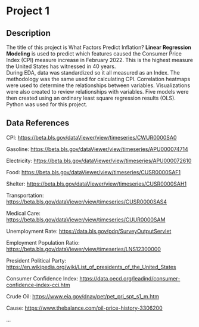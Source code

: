 # Project 1

## Description
The title of this project is What Factors Predict Inflation? **Linear Regression Modeling** is used to predict which features caused the Consumer Price Index (CPI)  measure increase in February 2022. This is the highest measure the United States has witnessed in 40 years.  
During EDA, data was standardized so it all measured as an Index. The methodology was the same used for calculating CPI. Correlation heatmaps were used to determine the relationships between variables. Visualizations were also created to review relationships with variables. Five models were then created using an ordinary least square regression results (OLS). Python was used for this project. 

## Data References
CPI: https://beta.bls.gov/dataViewer/view/timeseries/CWUR0000SA0  

Gasoline: https://beta.bls.gov/dataViewer/view/timeseries/APU000074714  

Electricity: https://beta.bls.gov/dataViewer/view/timeseries/APU000072610  

Food: https://beta.bls.gov/dataViewer/view/timeseries/CUSR0000SAF1  

Shelter: https://beta.bls.gov/dataViewer/view/timeseries/CUSR0000SAH1  

Transportation: https://beta.bls.gov/dataViewer/view/timeseries/CUSR0000SAS4  

Medical Care: https://beta.bls.gov/dataViewer/view/timeseries/CUUR0000SAM  

Unemployment Rate: https://data.bls.gov/pdq/SurveyOutputServlet  

Employment Population Ratio: https://beta.bls.gov/dataViewer/view/timeseries/LNS12300000  

President Political Party: https://en.wikipedia.org/wiki/List_of_presidents_of_the_United_States  

Consumer Confidence Index: https://data.oecd.org/leadind/consumer-confidence-index-cci.htm  

Crude Oil: https://www.eia.gov/dnav/pet/pet_pri_spt_s1_m.htm  

Cause: https://www.thebalance.com/oil-price-history-3306200  

...
